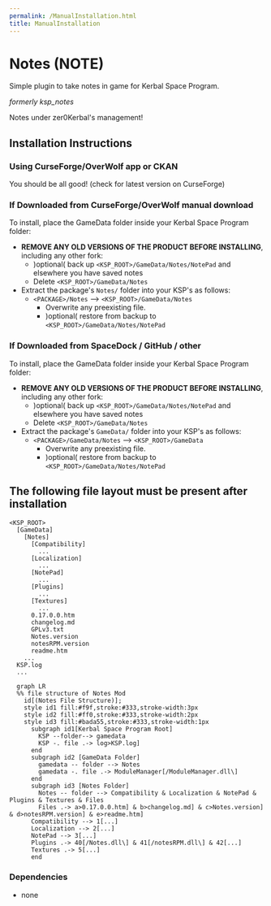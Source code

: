 ```yaml
---
permalink: /ManualInstallation.html
title: ManualInstallation
---
```


<!-- ManualInstallation.md v1.1.0.0
Notes (NOTE)
created: 01 Oct 2019
updated: 02 Mar 2022 -->

<!-- based upon work by Lisias -->

# Notes (NOTE)

 Simple plugin to take notes in game for Kerbal Space Program.

*formerly ksp_notes*

Notes under zer0Kerbal's management!

## Installation Instructions

### Using CurseForge/OverWolf app or CKAN

You should be all good! (check for latest version on CurseForge)

### If Downloaded from CurseForge/OverWolf manual download

To install, place the GameData folder inside your Kerbal Space Program folder:

* **REMOVE ANY OLD VERSIONS OF THE PRODUCT BEFORE INSTALLING**, including any other fork:
  * )optional( back up `<KSP_ROOT>/GameData/Notes/NotePad` and elsewhere you have saved notes
  * Delete `<KSP_ROOT>/GameData/Notes`
* Extract the package's `Notes/` folder into your KSP's as follows:
  * `<PACKAGE>/Notes` --> `<KSP_ROOT>/GameData/Notes`
    * Overwrite any preexisting file.
    * )optional( restore from backup to `<KSP_ROOT>/GameData/Notes/NotePad`

### If Downloaded from SpaceDock / GitHub / other

To install, place the GameData folder inside your Kerbal Space Program folder:

* **REMOVE ANY OLD VERSIONS OF THE PRODUCT BEFORE INSTALLING**, including any other fork:
  * )optional( back up `<KSP_ROOT>/GameData/Notes/NotePad` and elsewhere you have saved notes
  * Delete `<KSP_ROOT>/GameData/Notes`
* Extract the package's `GameData/` folder into your KSP's as follows:
  * `<PACKAGE>/GameData/Notes` --> `<KSP_ROOT>/GameData`
    * Overwrite any preexisting file.
    * )optional( restore from backup to `<KSP_ROOT>/GameData/Notes/NotePad`

## The following file layout must be present after installation

```
<KSP_ROOT>
  [GameData]
    [Notes]
      [Compatibility]
        ...
      [Localization]
        ...
      [NotePad]
        ...
      [Plugins]
        ...
      [Textures]
        ...
      0.17.0.0.htm
      changelog.md
      GPLv3.txt
      Notes.version
      notesRPM.version
      readme.htm
    ...
  KSP.log
  ...
```

```mermaid
  graph LR
  %% file structure of Notes Mod
    id[(Notes File Structure)];
    style id1 fill:#f9f,stroke:#333,stroke-width:3px
    style id2 fill:#ff0,stroke:#333,stroke-width:2px
    style id3 fill:#bada55,stroke:#333,stroke-width:1px
      subgraph id1[Kerbal Space Program Root]
        KSP --folder--> gamedata
        KSP -. file .-> log>KSP.log]
      end
      subgraph id2 [GameData Folder]
        gamedata -- folder --> Notes
        gamedata -. file .-> ModuleManager[/ModuleManager.dll\]
      end
      subgraph id3 [Notes Folder]
        Notes -- folder --> Compatibility & Localization & NotePad & Plugins & Textures & Files
        Files .-> a>0.17.0.0.htm] & b>changelog.md] & c>Notes.version] & d>notesRPM.version] & e>readme.htm]
      Compatibility --> 1[...]
      Localization --> 2[...]
      NotePad --> 3[...]
      Plugins .-> 40[/Notes.dll\] & 41[/notesRPM.dll\] & 42[...]
      Textures .-> 5[...]
      end
```

### Dependencies

* none
